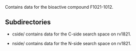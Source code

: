 Contains data for the bioactive compound F1021-1012.

## Subdirectories

- cside/ contains data for the C-side search space on rv1821.

- nside/ contains data for the N-side search space on rv1821.


